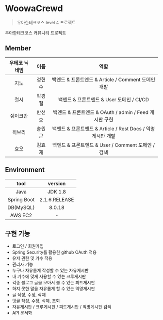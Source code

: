 # WoowaCrewd

> 우아한테크코스 level 4 프로젝트

우아한테크코스 커뮤니티 프로젝트

## Member

우테코 닉네임 | 이름 | 역할
:--: | :--: | :--:
지노 | 정현수 | 백엔드 & 프론트엔드 & Article / Comment 도메인 개발
철시 | 박경철 | 백엔드 & 프론트엔드 & User 도메인 / CI/CD
쉐이크반 | 반선호 | 백엔드 & 프론트엔드 & OAuth / admin / Feed 게시판 구현
히브리 | 송원근 | 백엔드 & 프론트엔드 & Article / Rest Docs / 익명게시판 개발
효오 | 김효재 | 백엔드 & 프론트엔드 & User / Comment 도메인 / 검색

## Environment

tool | version
:--: | :--:
Java | JDK 1.8
Spring Boot | 2.1.6.RELEASE
DB(MySQL) | 8.0.18
AWS EC2 | -

## 구현 기능

- 로그인 / 회원가입
- Spring Security를 활용한 github OAuth 적용 
- 유저 권한 및 기수 적용
- 관리자 기능
- 누구나 자유롭게 작성할 수 있는 자유게시판
- 내 기수에 맞게 사용할 수 있는 크루게시판
- 각종 블로그 글을 모아서 볼 수 있는 피드게시판
- 하지 못한 말을 자유롭게 할 수 있는 익명게시판
- 글 작성, 수정, 삭제
- 댓글 작성, 수정, 삭제, 조회
- 자유게시판 / 크루게시판 / 피드게시판 / 익명게시판 검색
- API 문서화
